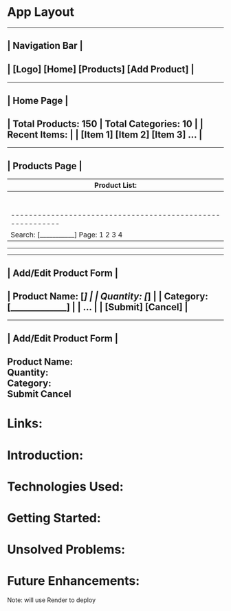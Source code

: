 # App Layout
--------------------------------------------------------------
|                     Navigation Bar                          |
--------------------------------------------------------------
| [Logo] [Home] [Products] [Add Product]                       |
--------------------------------------------------------------

--------------------------------------------------------------
|                          Home Page                          |
--------------------------------------------------------------
| Total Products: 150 | Total Categories: 10                   |
| Recent Items:                                               |
| [Item 1] [Item 2] [Item 3] ...                               |
--------------------------------------------------------------

--------------------------------------------------------------
|                         Products Page                        |
--------------------------------------------------------------
| Product List:                                              |
| ---------------------------------------------------------- |
| | ID | Name           | Quantity | Category | Actions       |
| |----|----------------|----------|----------|---------------|
| | 1  | Product A      | 50       | Category1| Edit | Delete |
| | 2  | Product B      | 30       | Category2| Edit | Delete |
| | 3  | Product C      | 20       | Category1| Edit | Delete |
| | 4  | Product D      | 10       | Category3| Edit | Delete |
| | ...| ...            | ...      | ...      | ...   | ...    |
| ---------------------------------------------------------- |
| Search: [___________]   Page: 1 2 3 4                       |
--------------------------------------------------------------

--------------------------------------------------------------
|                   Add/Edit Product Form                     |
--------------------------------------------------------------
| Product Name: [_____________]                               |
| Quantity:     [_____________]                               |
| Category:     [_____________]                               |
| ...                                                        |
| [Submit] [Cancel]                                           |
--------------------------------------------------------------


--------------------------------------------------------------
|                   Add/Edit Product Form                    |
--------------------------------------------------------------
Product Name:                                               
Quantity:                                                   
Category:                                                                                                                
Submit       Cancel                                               
--------------------------------------------------------------

# Links:


# Introduction: 
# Technologies Used: 
# Getting Started: 
# Unsolved Problems: 
# Future Enhancements:

Note: will use Render to deploy
